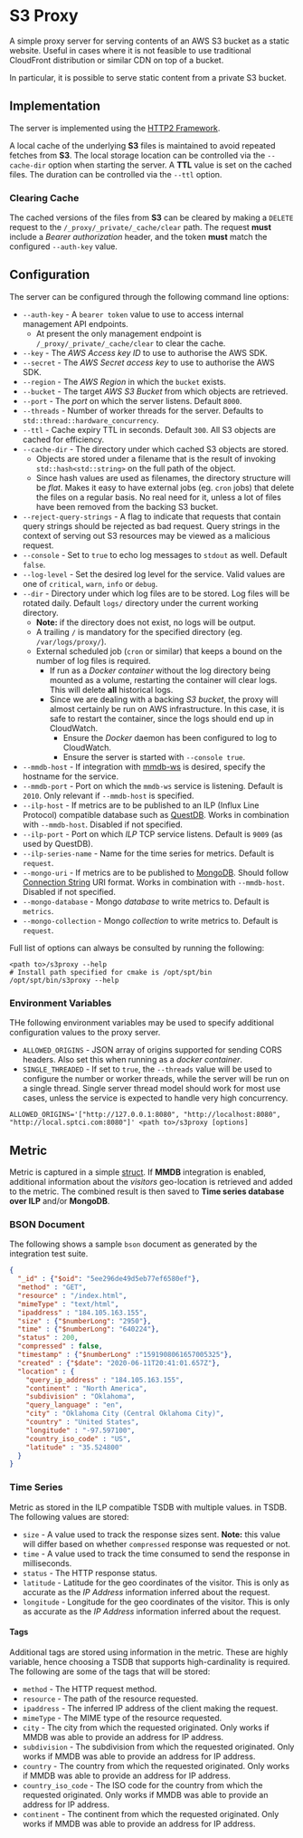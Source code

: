 # S3 Proxy
A simple proxy server for serving contents of an AWS S3 bucket as a static website.
Useful in cases where it is not feasible to use traditional CloudFront distribution
or similar CDN on top of a bucket.

In particular, it is possible to serve static content from a private S3 bucket.

## Implementation
The server is implemented using the [HTTP2 Framework](nghttp2-framework.md).

A local cache of the underlying **S3** files is maintained to avoid repeated fetches from
**S3**. The local storage location can be controlled via the `--cache-dir` option when
starting the server.  A **TTL** value is set on the cached files.  The duration can be
controlled via the `--ttl` option.

### Clearing Cache
The cached versions of the files from **S3** can be cleared by making a `DELETE` request
to the `/_proxy/_private/_cache/clear` path.  The request **must** include a *Bearer*
*authorization* header, and the token **must** match the configured `--auth-key` value.

## Configuration
The server can be configured through the following command line options:
* `--auth-key` - A `bearer token` value to use to access internal management
  API endpoints.
  * At present the only management endpoint is `/_proxy/_private/_cache/clear`
    to clear the cache.
* `--key` - The *AWS Access key ID* to use to authorise the AWS SDK.
* `--secret` - The *AWS Secret access key* to use to authorise the AWS SDK.
* `--region` - The *AWS Region* in which the `bucket` exists.
* `--bucket` - The target *AWS S3 Bucket* from which objects are retrieved.
* `--port` - The *port* on which the server listens.  Default `8000`.
* `--threads` - Number of worker threads for the server.  Defaults to `std::thread::hardware_concurrency`.
* `--ttl` - Cache expiry TTL in seconds.  Default `300`.  All S3 objects are
  cached for efficiency.
* `--cache-dir` - The directory under which cached S3 objects are stored.
  * Objects are stored under a filename that is the result of invoking
    `std::hash<std::string>` on the full path of the object.
  * Since hash values are used as filenames, the directory structure will be
    *flat*.  Makes it easy to have external jobs (eg. `cron` jobs) that delete
    the files on a regular basis.  No real need for it, unless a lot of files
    have been removed from the backing S3 bucket.
* `--reject-query-strings` - A flag to indicate that requests that contain query
  strings should be rejected as bad request.  Query strings in the context of serving
  out S3 resources may be viewed as a malicious request.
* `--console` - Set to `true` to echo log messages to `stdout` as well.  Default `false`.
* `--log-level` - Set the desired log level for the service.  Valid values are one of
  `critical`, `warn`, `info` or `debug`.
* `--dir` - Directory under which log files are to be stored.  Log files will be
  rotated daily.  Default `logs/` directory under the current working directory.
  * **Note:** if the directory does not exist, no logs will be output.
  * A trailing `/` is mandatory for the specified directory (eg. `/var/logs/proxy/`).
  * External scheduled job (`cron` or similar) that keeps a bound on the number of log
    files is required.
    * If run as a *Docker container* without the log directory being mounted
      as a volume, restarting the container will clear logs.  This will
      delete **all** historical logs.
    * Since we are dealing with a backing *S3 bucket*, the proxy will almost
      certainly be run on AWS infrastructure.  In this case, it is safe to
      restart the container, since the logs should end up in CloudWatch.
      * Ensure the *Docker* daemon has been configured to log to CloudWatch.
      * Ensure the server is started with `--console true`.
* `--mmdb-host` - If integration with [mmdb-ws](https://github.com/sptrakesh/mmdb-ws)
  is desired, specify the hostname for the service.
* `--mmdb-port` - Port on which the `mmdb-ws` service is listening.  Default is
  `2010`.  Only relevant if `--mmdb-host` is specified.
* `--ilp-host` - If metrics are to be published to an ILP (Influx Line Protocol) compatible database such as [QuestDB](https://questdb.io/).
  Works in combination with `--mmdb-host`.  Disabled if not specified.
* `--ilp-port` - Port on which *ILP* TCP service listens.  Default is `9009` (as used by QuestDB).
* `--ilp-series-name` - Name for the time series for metrics.  Default is `request`.
* `--mongo-uri` - If metrics are to be published to [MongoDB](https://mongodb.com/).
  Should follow [Connection String](https://docs.mongodb.com/manual/reference/connection-string/)
  URI format.  Works in combination with `--mmdb-host`.  Disabled if not specified.
* `--mongo-database` - Mongo *database* to write metrics to.  Default is `metrics`.
* `--mongo-collection` - Mongo *collection* to write metrics to.  Default is `request`.

Full list of options can always be consulted by running the following:

```shell
<path to>/s3proxy --help
# Install path specified for cmake is /opt/spt/bin
/opt/spt/bin/s3proxy --help
```

### Environment Variables
THe following environment variables may be used to specify additional configuration values to the
proxy server.
* `ALLOWED_ORIGINS` - JSON array of origins supported for sending CORS headers.  Also set this when
  running as a *docker container*.
* `SINGLE_THREADED` - If set to `true`, the `--threads` value will be used to configure the 
  number or worker threads, while the server will be run on a single thread.  Single server
  thread model should work for most use cases, unless the service is expected to handle
  very high concurrency.

```Shell
ALLOWED_ORIGINS='["http://127.0.0.1:8080", "http://localhost:8080", "http://local.sptci.com:8080"]' <path to>/s3proxy [options]
```

## Metric
Metric is captured in a simple [struct](https://github.com/sptrakesh/s3-proxy/blob/master/src/model/metric.h).  If **MMDB**
integration is enabled, additional information about the *visitors* geo-location
is retrieved and added to the metric.  The combined result is then saved to
**Time series database over ILP** and/or **MongoDB**.

### BSON Document
The following shows a sample `bson` document as generated by the integration
test suite.

```json
{
  "_id" : {"$oid": "5ee296de49d5eb77ef6580ef"},
  "method" : "GET",
  "resource" : "/index.html",
  "mimeType" : "text/html",
  "ipaddress" : "184.105.163.155",
  "size" : {"$numberLong": "2950"},
  "time" : {"$numberLong": "640224"},
  "status" : 200,
  "compressed" : false,
  "timestamp" : {"$numberLong" :"1591908061657005325"},
  "created" : {"$date": "2020-06-11T20:41:01.657Z"},
  "location" : {
    "query_ip_address" : "184.105.163.155",
    "continent" : "North America",
    "subdivision" : "Oklahoma",
    "query_language" : "en",
    "city" : "Oklahoma City (Central Oklahoma City)",
    "country" : "United States",
    "longitude" : "-97.597100",
    "country_iso_code" : "US",
    "latitude" : "35.524800"
  }
}
```

### Time Series
Metric as stored in the ILP compatible TSDB with multiple values.
in TSDB.  The following values are stored:
* `size` - A value used to track the response sizes sent.  **Note:**
  this value will differ based on whether `compressed` response was requested or not.
* `time` - A value used to track the time consumed to send the response in milliseconds.
* `status` - The HTTP response status.
* `latitude` - Latitude for the geo coordinates of the visitor.  This is only as accurate as the
  *IP Address* information inferred about the request.
* `longitude` - Longitude for the geo coordinates of the visitor.  This is only as accurate as the
  *IP Address* information inferred about the request.


#### Tags
Additional tags are stored using information in the metric.  These are highly variable,
hence choosing a TSDB that supports high-cardinality is required.  The following are some
of the tags that will be stored:
* `method` - The HTTP request method.
* `resource` - The path of the resource requested.
* `ipaddress` - The inferred IP address of the client making the request.
* `mimeType` - The MIME type of the resource requested.
* `city` - The city from which the requested originated.  Only works if MMDB was able to provide an address for IP address.
* `subdivision` - The subdivision from which the requested originated.  Only works if MMDB was able to provide an address for IP address.
* `country` - The country from which the requested originated.  Only works if MMDB was able to provide an address for IP address.
* `country_iso_code` - The ISO code for the country from which the requested originated.  Only works if MMDB was able to provide an address for IP address.
* `continent` - The continent from which the requested originated.  Only works if MMDB was able to provide an address for IP address.